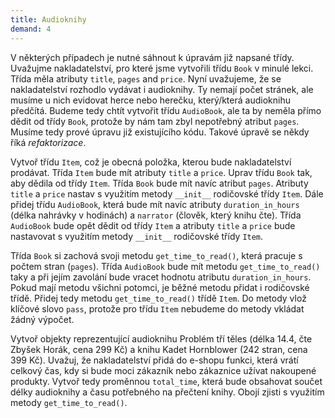 ```yaml
---
title: Audioknihy
demand: 4
---
```


V některých případech je nutné sáhnout k úpravám již napsané třídy. Uvažujme nakladatelství, pro které jsme vytvořili třídu `Book` v minulé lekci. Třída měla atributy `title`, `pages` and `price`. Nyní uvažujeme, že se nakladatelství rozhodlo vydávat i audioknihy. Ty nemají počet stránek, ale musíme u nich evidovat herce nebo herečku, který/která audioknihu předčítá. Budeme tedy chtít vytvořit třídu `AudioBook`, ale ta by neměla přímo dědit od třídy `Book`, protože by nám tam zbyl nepotřebný atribut `pages`. Musíme tedy prové úpravu již existujícího kódu. Takové úpravě se někdy říká *refaktorizace*.

Vytvoř třídu `Item`, což je obecná položka, kterou bude nakladatelství prodávat. Třída `Item` bude mít atributy `title` a `price`. Uprav třídu `Book` tak, aby dědila od třídy `Item`. Třída `Book` bude mít navíc atribut `pages`. Atributy `title` a `price` nastav s využitím metody `__init__` rodičovské třídy `Item`. Dále přidej třídu `AudioBook`, která bude mít navíc atributy `duration_in_hours` (délka nahrávky v hodinách) a `narrator` (člověk, který knihu čte). Třída `AudioBook` bude opět dědit od třídy `Item` a atributy `title` a `price` bude nastavovat s využitím metody `__init__` rodičovské třídy `Item`.

Třída `Book` si zachová svoji metodu `get_time_to_read()`, která pracuje s počtem stran (`pages`). Třída `AudioBook` bude mít metodu `get_time_to_read()` taky a při jejím zavolání bude vracet hodnotu atributu `duration_in_hours`. Pokud mají metodu všichni potomci, je běžné metodu přidat i rodičovské třídě. Přidej tedy metodu `get_time_to_read()` třídě `Item`. Do metody vlož klíčové slovo `pass`, protože pro třídu `Item` nebudeme do metody vkládat žádný výpočet.

Vytvoř objekty reprezentující audioknihu Problém tří těles (délka 14.4, čte Zbyšek Horák, cena 299 Kč) a knihu Kadet Hornblower (242 stran, cena 399 Kč). Uvažuj, že nakladatelství přidá do e-shopu funkci, která vrátí celkový čas, kdy si bude moci zákazník nebo zákaznice užívat nakoupené produkty. Vytvoř tedy proměnnou `total_time`, která bude obsahovat součet délky audioknihy a času potřebného na přečtení knihy. Obojí zjisti s využitím metody `get_time_to_read()`.
